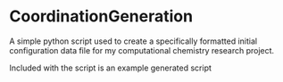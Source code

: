 # CoordinationGeneration
A simple python script used to create a specifically formatted initial configuration data file for my computational chemistry research project.

Included with the script is an example generated script
